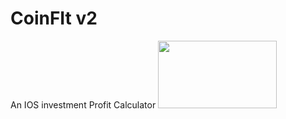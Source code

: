 # CoinFIt v2
An IOS investment Profit Calculator
<img src="https://github.com/devalparikh/CoinFIt/blob/master/sample.gif" width="190" height="108" />
